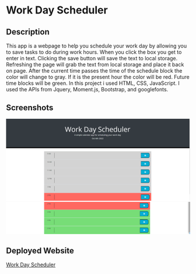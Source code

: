 # Work Day Scheduler

## Description
This app is a webpage to help you schedule your work day by allowing you to save tasks to do during work hours.
When you click the box you get to enter in text. Clicking the save button will save the text to local storage. Refreshing the page will grab the text from local storage and place it back on page. After the current time passes the time of the schedule block the color will change to gray. If it is the present hour the color will be red. Future time blocks will be green.
In this project i used HTML, CSS, JavaScript. I used the APIs from Jquery, Moment.js, Bootstrap, and googlefonts.


## Screenshots
![First screenshot](./Assets/work-day-first.PNG)
![second screenshot](./Assets/work-day-second.PNG)


## Deployed Website

[Work Day Scheduler](https://amassey42.github.io/work-day-scheduler/)
